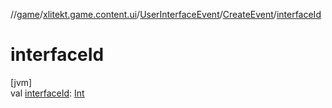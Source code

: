 //[game](../../../../index.md)/[xlitekt.game.content.ui](../../index.md)/[UserInterfaceEvent](../index.md)/[CreateEvent](index.md)/[interfaceId](interface-id.md)

# interfaceId

[jvm]\
val [interfaceId](interface-id.md): [Int](https://kotlinlang.org/api/latest/jvm/stdlib/kotlin/-int/index.html)
